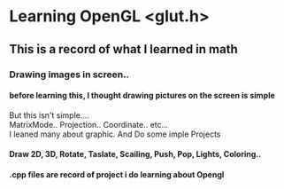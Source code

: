 # Learning OpenGL <glut.h>
## This is a record of what I learned in math
### Drawing images in screen..
#### before learning this, I thought drawing pictures on the screen is simple
But this isn't simple....<br> MatrixMode.. Projection.. Coordinate.. etc...<br>
I leaned many about graphic. And Do some imple Projects<br>

#### Draw 2D, 3D, Rotate, Taslate, Scailing, Push, Pop, Lights, Coloring..

<h4> .cpp files are record of project i do learning about Opengl</h4>
